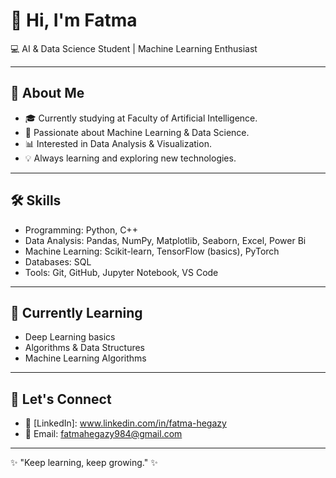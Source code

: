 # 👋 Hi, I'm Fatma  
💻 AI & Data Science Student | Machine Learning Enthusiast  

---

## 🚀 About Me  
- 🎓 Currently studying at Faculty of Artificial Intelligence.  
- 🤖 Passionate about Machine Learning & Data Science.  
- 📊 Interested in Data Analysis & Visualization.  
- 💡 Always learning and exploring new technologies.  

---

## 🛠 Skills  
- Programming: Python, C++  
- Data Analysis: Pandas, NumPy, Matplotlib, Seaborn, Excel, Power Bi  
- Machine Learning: Scikit-learn, TensorFlow (basics), PyTorch  
- Databases: SQL  
- Tools: Git, GitHub, Jupyter Notebook, VS Code  

---

## 📌 Currently Learning  
- Deep Learning basics  
- Algorithms & Data Structures  
- Machine Learning Algorithms


---

## 🤝 Let's Connect  
- 💼 [LinkedIn]: www.linkedin.com/in/fatma-hegazy  
- 📧 Email: fatmahegazy984@gmail.com 

---

✨ "Keep learning, keep growing." ✨
